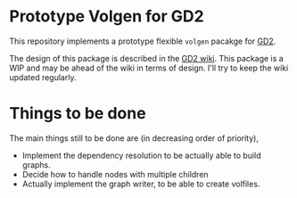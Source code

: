 # Prototype Volgen for GD2

This repository implements a prototype flexible `volgen` pacakge for [GD2][1].

The design of this package is described in the [GD2 wiki][2].
This package is a WIP and may be ahead of the wiki in terms of design.
I'll try to keep the wiki updated regularly.

# Things to be done

The main things still to be done are (in decreasing order of priority),

- Implement the dependency resolution to be actually able to build graphs.
- Decide how to handle nodes with multiple children
- Actually implement the graph writer, to be able to create volfiles.

[1]: https://github.com/gluster/glusterd2
[2]: https://github.com/gluster/glusterd2/wiki/Flexible-Volgen
